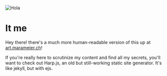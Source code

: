 ![Hola](public/assets/img/home/home.png)

# It me
Hey there! there's a much more human-readable version of this up at [art.marameier.ch](https://marameier.ch)!

If you're really here to scrutinize my content and find all my secrets, you'll want to check out Harp.js, an old but still-working static site generator. It's like jekyll, but with ejs.
